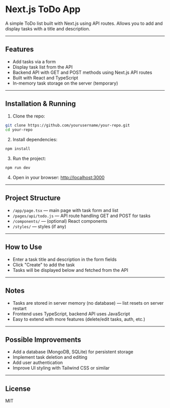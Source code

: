 # Next.js ToDo App

A simple ToDo list built with Next.js using API routes.
Allows you to add and display tasks with a title and description.

---

## Features

* Add tasks via a form
* Display task list from the API
* Backend API with GET and POST methods using Next.js API routes
* Built with React and TypeScript
* In-memory task storage on the server (temporary)

---

## Installation & Running

1. Clone the repo:

```bash
git clone https://github.com/yourusername/your-repo.git
cd your-repo
```

2. Install dependencies:

```bash
npm install
```

3. Run the project:

```bash
npm run dev
```

4. Open in your browser: [http://localhost:3000](http://localhost:3000)

---

## Project Structure

* `/app/page.tsx` — main page with task form and list
* `/pages/api/todo.js` — API route handling GET and POST for tasks
* `/components/` — (optional) React components
* `/styles/` — styles (if any)

---

## How to Use

* Enter a task title and description in the form fields
* Click "Create" to add the task
* Tasks will be displayed below and fetched from the API

---

## Notes

* Tasks are stored in server memory (no database) — list resets on server restart
* Frontend uses TypeScript, backend API uses JavaScript
* Easy to extend with more features (delete/edit tasks, auth, etc.)

---

## Possible Improvements

* Add a database (MongoDB, SQLite) for persistent storage
* Implement task deletion and editing
* Add user authentication
* Improve UI styling with Tailwind CSS or similar

---

## License

MIT

